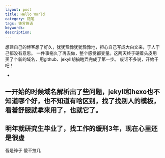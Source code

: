 ```yaml
---
layout: post
title: Hello World
category: 随笔
tags: 锋言锋语
keywords: 
description: 
---
```

想建自己的博客想了好久，犹犹豫豫犹犹豫豫地，担心自己写成大白文来，于人于己都没有意思。
一件事拖久了再去做，整个感觉都变量。这两天终于硬着头皮用买了个新的域名，用github、jekyll胡搞瞎弄完成了第一步。 
废话不多说，开始干吧！
 
- 
一开始的时候域名解析出了些问题，jekyll和hexo也不知道哪个好，也不知道有啥区别，找了找别人的模板，看着舒服就拿来用了，也就它了。
- 
明年就研究生毕业了，找工作的缓刑3年，现在心里还是很虚
- 
吾是锋子 傻不拉几

